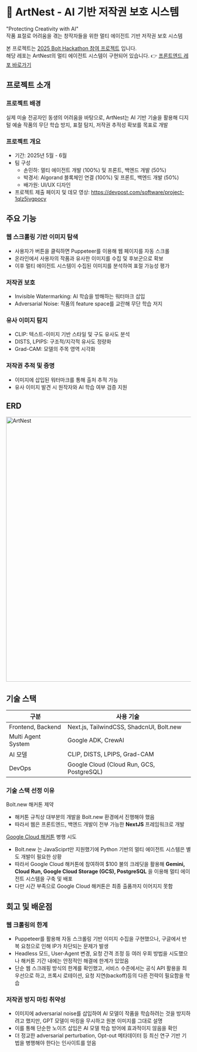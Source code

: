 # 🎨 ArtNest - AI 기반 저작권 보호 시스템

"Protecting Creativity with AI" <br>
작품 표절로 어려움을 겪는 창작자들을 위한 멀티 에이전트 기반 저작권 보호 시스템

본 프로젝트는 [2025 Bolt Hackathon 참여 프로젝트](https://worldslargesthackathon.devpost.com/) 입니다. <br>
해당 레포는 ArtNest의 멀티 에이전트 시스템이 구현되어 있습니다. 👉 [프론트엔드 레포 바로가기](https://github.com/tinovadev/artnest-frontend)

## 프로젝트 소개

### 프로젝트 배경
실제 미술 전공자인 동생의 어려움을 바탕으로, ArtNest는 AI 기반 기술을 활용해 디지털 예술 작품의 무단 학습 방지, 표절 탐지, 저작권 추적성 확보를 목표로 개발

### 프로젝트 개요
- 기간: 2025년 5월 - 6월
- 팀 구성
  - 손민하: 멀티 에이전트 개발 (100%) 및 프론트, 백엔드 개발 (50%)
  - 박경서: Algorand 블록체인 연결 (100%) 및 프론트, 백엔드 개발 (50%)
  - 배가원: UI/UX 디자인
- 프로젝트 제출 페이지 및 데모 영상: https://devpost.com/software/project-1qlz5jvgpocy


## 주요 기능

### 웹 스크롤링 기반 이미지 탐색
- 사용자가 버튼을 클릭하면 Puppeteer를 이용해 웹 페이지를 자동 스크롤
- 온라인에서 사용자의 작품과 유사한 이미지를 수집 및 후보군으로 확보
- 이후 멀티 에이전트 시스템이 수집된 이미지를 분석하여 표절 가능성 평가

### 저작권 보호
- Invisible Watermarking: AI 학습을 방해하는 워터마크 삽입
- Adversarial Noise: 작품의 feature space를 교란해 무단 학습 저지

### 유사 이미지 탐지
- CLIP: 텍스트-이미지 기반 스타일 및 구도 유사도 분석
- DISTS, LPIPS: 구조적/지각적 유사도 정량화
- Grad-CAM: 모델의 주목 영역 시각화

### 저작권 추적 및 증명
- 이미지에 삽입된 워터마크를 통해 출처 추적 가능
- 유사 이미지 발견 시 원작자와 AI 학습 여부 검증 지원

## ERD

<img width="619" height="720" alt="ArtNest" src="https://github.com/user-attachments/assets/ff5ec684-9e4d-4f57-8ad0-0174a2c1d34f" />


## 기술 스택

| 구분               | 사용 기술                                 |
| ------------------ | ----------------------------------------- |
| Frontend, Backend  | Next.js, TailwindCSS, ShadcnUI, Bolt.new  |
| Multi Agent System | Google ADK, CrewAI                        |
| AI 모델            | CLIP, DISTS, LPIPS, Grad-CAM              |
| DevOps             | Google Cloud (Cloud Run, GCS, PostgreSQL) |

### 기술 스택 선정 이유

Bolt.new 해커톤 제약
- 해커톤 규칙상 대부분의 개발을 Bolt.new 환경에서 진행해야 했음
- 따라서 웹은 프론트엔드, 백엔드 개발이 전부 가능한 **NextJS** 프레임워크로 개발

[Google Cloud 해커톤](https://googlecloudmultiagents.devpost.com/?ref_feature=challenge&ref_medium=discover&_gl=1*6cd8jv*_gcl_au*MTYwNDI5NTM4NC4xNzU1NDI5NDc2*_ga*MTk2MzcxNTkwNi4xNzU1NDI5NDc2*_ga_0YHJK3Y10M*czE3NTU0Mjk0NzUkbzEkZzEkdDE3NTU0Mjk1MzckajYwJGwwJGgw) 병행 시도

- Bolt.new 는 JavaSciprt만 지원했기에 Python 기반의 멀티 에이전트 시스템은 별도 개발이 필요한 상황
- 따라서 Google Cloud 해커톤에 참여하여 $100 불의 크레딧을 활용해 **Gemini, Cloud Run, Google Cloud Storage (GCS), PostgreSQL** 을 이용해 멀티 에이전트 시스템을 구축 및 배포
- 다만 시간 부족으로 Google Cloud 해커톤은 최종 출품까지 이어지지 못함

## 회고 및 배운점

### 웹 크롤링의 한계

- Puppeteer를 활용해 자동 스크롤링 기반 이미지 수집을 구현했으나, 구글에서 반복 요청으로 인해 IP가 차단되는 문제가 발생
- Headless 모드, User-Agent 변경, 요청 간격 조정 등 여러 우회 방법을 시도했으나 해커톤 기간 내에는 안정적인 해결에 한계가 있었음
- 단순 웹 스크래핑 방식의 한계를 확인했고, 서비스 수준에서는 공식 API 활용을 최우선으로 하고, 프록시 로테이션, 요청 지연(backoff)등의 다른 전략이 필요함을 학습

### 저작권 방지 마킹 취약성

- 이미지에 adversarial noise를 삽입하여 AI 모델이 작품을 학습하려는 것을 방지하려고 했지만, GPT 모델이 마킹을 무시하고 원본 이미지를 그대로 설명
- 이를 통해 단순한 노이즈 삽입은 AI 모델 학습 방어에 효과적이지 않음을 확인
- 더 정교한 adversarial perturbation, Opt-out 메타데이터 등 최신 연구 기반 기법을 병행해야 한다는 인사이트를 얻음
